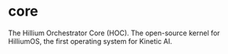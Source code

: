 # core
The Hillium Orchestrator Core (HOC). The open-source kernel for HilliumOS, the first operating system for Kinetic AI.
